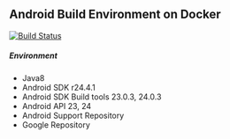 ## Android Build Environment on Docker
[![Build Status](https://travis-ci.org/droibit/android-build-env.svg?branch=master)](https://travis-ci.org/droibit/android-build-env)

##### Environment

* Java8
* Android SDK r24.4.1
* Android SDK Build tools 23.0.3, 24.0.3
* Android API 23, 24
* Android Support Repository
* Google Repository
